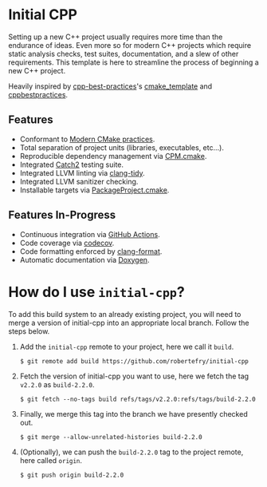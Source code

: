 
# Initial CPP

Setting up a new C++ project usually requires more time than the endurance of ideas. Even more so for modern C++ projects which require static analysis checks, test suites, documentation, and a slew of other requirements. This template is here to streamline the process of beginning a new C++ project.

Heavily inspired by [cpp-best-practices](https://github.com/cpp-best-practices)'s [cmake_template](https://github.com/cpp-best-practices/cmake_template) and [cppbestpractices](https://github.com/cpp-best-practices/cppbestpractices).

## Features

* Conformant to [Modern CMake practices](https://pabloariasal.github.io/2018/02/19/its-time-to-do-cmake-right/).
* Total separation of project units (libraries, executables, etc...).
* Reproducible dependency management via [CPM.cmake](https://github.com/cpm-cmake/CPM.cmake).
* Integrated [Catch2](https://github.com/catchorg/Catch2) testing suite.
* Integrated LLVM linting via [clang-tidy](https://clang.llvm.org/extra/clang-tidy/).
* Integrated LLVM sanitizer checking.
* Installable targets via [PackageProject.cmake](https://github.com/TheLartians/PackageProject.cmake).

## Features In-Progress

* Continuous integration via [GitHub Actions](https://help.github.com/en/actions/).
* Code coverage via [codecov](https://codecov.io/).
* Code formatting enforced by [clang-format](https://clang.llvm.org/docs/ClangFormat.html).
* Automatic documentation via [Doxygen](https://www.doxygen.nl/).

# How do I use `initial-cpp`?

To add this build system to an already existing project, you will need to merge a version of initial-cpp into an appropriate local branch. Follow the steps below.

1. Add the `initial-cpp` remote to your project, here we call it `build`.
    ```
    $ git remote add build https://github.com/robertefry/initial-cpp
    ```

2. Fetch the version of initial-cpp you want to use, here we fetch the tag `v2.2.0` as `build-2.2.0`.
    ```
    $ git fetch --no-tags build refs/tags/v2.2.0:refs/tags/build-2.2.0
    ```

3. Finally, we merge this tag into the branch we have presently checked out.
    ```
    $ git merge --allow-unrelated-histories build-2.2.0
    ```

4. (Optionally), we can push the `build-2.2.0` tag to the project remote, here called `origin`.
    ```
    $ git push origin build-2.2.0
    ```
